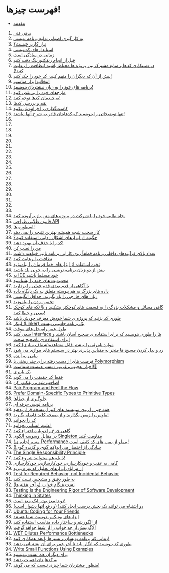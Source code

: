 # فهرست چیزها!

* [مقدمه](README.md)
1. [ بدهی فنی](thing_01/README.md)
1. [به کار گیری اصولی توابع برنامه نویسی](thing_02/README.md)
1. [نیاز کاربر چیست؟](thing_03/README.md)
1. [ استاندارهای کدنویسی](thing_04/README.md)
1. [زیبایی در سادگی است](thing_05/README.md)
1. [قبل از انجام ریفکتورینگ دقت کنید](thing_06/README.md)
1. [در دستکاری کدها و منابع مشترک بین پروژه ها محتاط باشید.(نظافت را رعایت کنید!)](thing_07/README.md)
1. [پیش از آن که دیگران را متهم کنید، کد خود را چک کنید!](thing_08/README.md)
1. [انتخاب ابزار مناسب](thing_09/README.md)
1. [برنامه های خود را به زبان مشتریان بنویسید!](thing_10/README.md)
1. [طرح‌های خود را بی‌نقص کنید](thing_11/README.md)
1. [به چیدمان کدها توجه کنید!](thing_12/README.md)
1. [نقد و بررسی کدها](thing_13/README.md)
1. [کامنت‌گذاری را فراموش نکنید](thing_14/README.md)
1. [تنها توضیحاتی را بنویسید که کدهایتان قادر به شرح آنها نباشند!](thing_15/README.md)
1. [](thing_16/README.md)
1. [](thing_17/README.md)
1. [](thing_18/README.md)
1. [](thing_19/README.md)
1. [](thing_20/README.md)
1. [](thing_21/README.md)
1. [](thing_22/README.md)
1. [](thing_23/README.md)
1. [](thing_24/README.md)
1. [](thing_25/README.md)
1. [](thing_26/README.md)
1. [](thing_27/README.md)
1. [](thing_28/README.md)
1. [](thing_29/README.md)
1. [](thing_30/README.md)
1. [](thing_31/README.md)
1. [](thing_32/README.md)
1. [](thing_33/README.md)
1. [جاه طلبی خود را با شرکت در پروژه های متن باز برآروده کنید.](thing_34/README.md)
1. [قانون طلایی طراحی API](thing_35/README.md)
1. [اسطوره ها!](thing_36/README.md)
1. [کار سخت نتیجه همیشه بهترین نتیجه را نمی دهد](thing_37/README.md)
1. [چگونه از ابزارهای اشکال زدایی استفاده کنیم؟](thing_38/README.md)
1. [کد را با حذف آن بهبود دهید!](thing_39/README.md)
1. [من را نصب کن](thing_40/README.md)
1. [تعداد بالای فرآیندهای داخلی برنامه قطعاً روی کارایی برنامه تاثیر خواهند داشت](thing_41/README.md)
1. [نظافت را رعایت کنید](thing_42/README.md)
1. [نحوه استفاده از ابزارهای خط فرمان را بیاموزید](thing_43/README.md)
1. [بیش از دو زبان برنامه نویسی را به خوبی بلد باشید](thing_44/README.md)
1. [به IDE خود مسلط باشید](thing_45/README.md)
1. [محدودیت های خود را بشناسید](thing_46/README.md)
1. [با آگاهی از قدم بعدی قدم فعلی را بردارید](thing_47/README.md)
1. [داده های بزرگ به هم پیوسته متعلق به یک پایگاه داده](thing_48/README.md)
1. [زبان های خارجی را یاد بگیرید، حداقل انگلیسی](thing_49/README.md)
1. [تخمین زدن را بیاموزید](thing_50/README.md)
1. [گاهی مسائل و مشکلات بزرگ را به قسمت های کوچکتر بشکنید و با تکه های کوچک سعی و خطا کنید!](thing_51/README.md)
1. [طوری کد بزنید که پروژه ی شما خودش معرف خودش باشد](thing_52/README.md)
1. [لینکر (Linker) یک برنامه جادویی نیست](thing_53/README.md)
1. [طول عمر راه حل های موقت](thing_54/README.md)
1. [سعی کنید Interface ها را طوری بنویسید که برای استفاده ی صحیح آسان باشند و برای استفاده ی ناصحیح سخت!](thing_55/README.md)
1. [موارد نامرئی را بیشتر قابل مشاهده(شفاف سازی) کنید](thing_56/README.md)
1. [رد و بدل کردن مسیج ها منجر به مقیاس پذیری بهتر در سیستم های موازی می شود](thing_57/README.md)
1. [پیامی به آینده](thing_58/README.md)
1. [فرصت های از دست رفته برای چند ریختی یا Polymorphism](thing_59/README.md)
1. [اخبار عجیب و غریب : تستر دوست شماست!🤣](thing_60/README.md)
1. [یک باینری](thing_61/README.md)
1. [فقط کد حقیقت را می گوید](thing_62/README.md)
1. [صاحب شو و ریفکتور کن!](thing_63/README.md)
1. [Pair Program and Feel the Flow](thing_64/README.md)
1. [Prefer Domain-Specific Types to Primitive Types](thing_65/README.md)
1. [جلوگیری از خطاها](thing_66/README.md)
1. [برنامه نویس حرفه ای](thing_67/README.md)
1. [همه چیز را روی سییستم های کنترل نسخه قرار بدهید](thing_68/README.md)
1. [ماوس را زمین بگذارید و از صفحه کلید فاصله بگیرید!](thing_69/README.md)
1. [کد را بخوانید](thing_70/README.md)
1. [علوم انسانی بخوانید!](thing_71/README.md)
1. [گاهی چرخ را دوباره اختراع کنید](thing_72/README.md)
1. [در مقابل وسوسه الگوی Singleton مقاومت کنید](thing_73/README.md)
1. [مسیر(جاده ی)  Performance مملو از بمب های کد کثیف است!](thing_74/README.md)
1. [سادگی از اختصار می آید(کم گوی و گزیده گوی!)](thing_75/README.md)
1. [The Single Responsibility Principle](thing_76/README.md)
1. [با بله هم میتوانید شروع کنید!](thing_77/README.md)
1. [گامی به عقب و خودکارسازی، خودکارسازی، خودکارسازی](thing_78/README.md)
1. [از مزایای ابزارهای تحلیل کد بهره ببرید](thing_79/README.md)
1. [Test for Required Behavior, not Incidental Behavior](thing_80/README.md)
1. [به طور دقیق و مشخص تست کنید](thing_81/README.md)
1. [تست هنگام خواب (و آخر هفته ها)](thing_82/README.md)
1. [Testing Is the Engineering Rigor of Software Development](thing_83/README.md)
1. [Thinking in States](thing_84/README.md)
1. [دو تا مغز بهتر ایک مغز است!](thing_85/README.md)
1. [دو اشتباه می توانند یک بخش درست ایجاد کنند! (و رفع آنها دشوار است)](thing_86/README.md)
1. [Ubuntu Coding for Your Friends](thing_87/README.md)
1. [ابزارهای یونیکس دوست شما هستند](thing_88/README.md)
1. [از الگوریتم و ساختار داده مناسب استفاده کنید](thing_89/README.md)
1. [لاگ بیش از حد خواب را از شما خواهد گرفت!](thing_90/README.md)
1. [WET Dilutes Performance Bottlenecks](thing_91/README.md)
1. [زمانی که برنامه نویسان و تسترها با هم همکاری کنند!](thing_92/README.md)
1. [طوری کد بنویسید که انگار باید تا آخر عمر برای آن پشتیبانی بدهید](thing_93/README.md)
1. [Write Small Functions Using Examples](thing_94/README.md)
1. [برای دیگران هم تست بنویسید](thing_95/README.md)
1. [به کدهایتان اهمیت بدهید](thing_96/README.md)
1. [منظور مشتریان شما چیزی نیست که می گویند!](thing_97/README.md)
